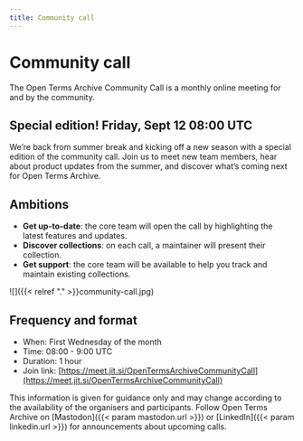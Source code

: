 ```yaml
---
title: Community call
---
```


# Community call

The Open Terms Archive Community Call is a monthly online meeting for and by the community.

## Special edition! Friday, Sept 12 08:00 UTC

We’re back from summer break and kicking off a new season with a special edition of the community call. Join us to meet new team members, hear about product updates from the summer, and discover what’s coming next for Open Terms Archive.

## Ambitions

- **Get up-to-date**: the core team will open the call by highlighting the latest features and updates.
- **Discover collections**: on each call, a maintainer will present their collection.
- **Get support**: the core team will be available to help you track and maintain existing collections.

![]({{< relref "." >}}community-call.jpg)

## Frequency and format

- When: First Wednesday of the month
- Time: 08:00 - 9:00 UTC
- Duration: 1 hour
- Join link: [https://meet.jit.si/OpenTermsArchiveCommunityCall](https://meet.jit.si/OpenTermsArchiveCommunityCall)


This information is given for guidance only and may change according to the availability of the organisers and participants. Follow Open Terms Archive on [Mastodon]({{< param mastodon.url >}}) or [LinkedIn]({{< param linkedin.url >}}) for announcements about upcoming calls.
